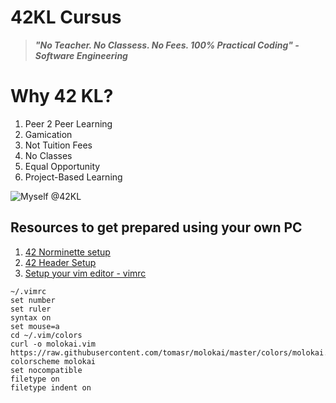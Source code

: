 # 42KL Cursus

> ***"No Teacher. No Classess. No Fees. 100% Practical Coding" - Software Engineering***

# Why 42 KL?
1. Peer 2 Peer Learning
2. Gamication
3. Not Tuition Fees
4. No Classes
5. Equal Opportunity
6. Project-Based Learning

![Myself @42KL](https://i.imgur.com/6to9ib1.jpg)


## Resources to get prepared using your own PC
1. [42 Norminette setup](https://github.com/42School/norminette)
2. [42 Header Setup](https://github.com/42Paris/42header)
3. [Setup your vim editor - vimrc](https://www.freecodecamp.org/news/vimrc-configuration-guide-customize-your-vim-editor/)
  ```
  ~/.vimrc
  set number
  set ruler
  syntax on
  set mouse=a
  cd ~/.vim/colors
  curl -o molokai.vim https://raw.githubusercontent.com/tomasr/molokai/master/colors/molokai.vim
  colorscheme molokai
  set nocompatible
  filetype on
  filetype indent on
  ```

